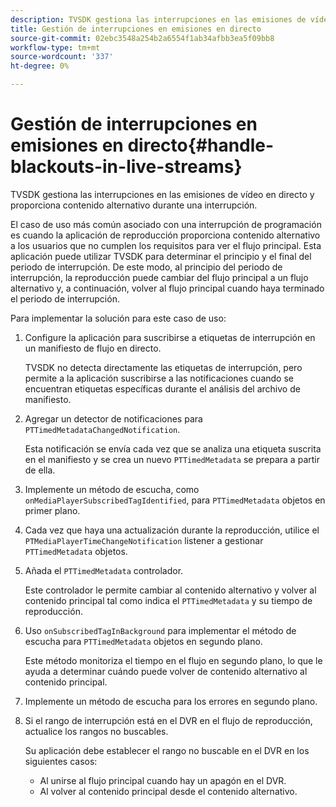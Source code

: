 ```yaml
---
description: TVSDK gestiona las interrupciones en las emisiones de vídeo en directo y proporciona contenido alternativo durante una interrupción.
title: Gestión de interrupciones en emisiones en directo
source-git-commit: 02ebc3548a254b2a6554f1ab34afbb3ea5f09bb8
workflow-type: tm+mt
source-wordcount: '337'
ht-degree: 0%

---
```


# Gestión de interrupciones en emisiones en directo{#handle-blackouts-in-live-streams}

TVSDK gestiona las interrupciones en las emisiones de vídeo en directo y proporciona contenido alternativo durante una interrupción.

El caso de uso más común asociado con una interrupción de programación es cuando la aplicación de reproducción proporciona contenido alternativo a los usuarios que no cumplen los requisitos para ver el flujo principal. Esta aplicación puede utilizar TVSDK para determinar el principio y el final del periodo de interrupción. De este modo, al principio del periodo de interrupción, la reproducción puede cambiar del flujo principal a un flujo alternativo y, a continuación, volver al flujo principal cuando haya terminado el periodo de interrupción.

Para implementar la solución para este caso de uso:

1. Configure la aplicación para suscribirse a etiquetas de interrupción en un manifiesto de flujo en directo.

   TVSDK no detecta directamente las etiquetas de interrupción, pero permite a la aplicación suscribirse a las notificaciones cuando se encuentran etiquetas específicas durante el análisis del archivo de manifiesto.
1. Agregar un detector de notificaciones para `PTTimedMetadataChangedNotification`.

   Esta notificación se envía cada vez que se analiza una etiqueta suscrita en el manifiesto y se crea un nuevo `PTTimedMetadata` se prepara a partir de ella.

1. Implemente un método de escucha, como `onMediaPlayerSubscribedTagIdentified`, para `PTTimedMetadata` objetos en primer plano.

1. Cada vez que haya una actualización durante la reproducción, utilice el `PTMediaPlayerTimeChangeNotification` listener a gestionar `PTTimedMetadata` objetos.

1. Añada el `PTTimedMetadata` controlador.

   Este controlador le permite cambiar al contenido alternativo y volver al contenido principal tal como indica el `PTTimedMetadata` y su tiempo de reproducción.

1. Uso `onSubscribedTagInBackground` para implementar el método de escucha para `PTTimedMetadata` objetos en segundo plano.

   Este método monitoriza el tiempo en el flujo en segundo plano, lo que le ayuda a determinar cuándo puede volver de contenido alternativo al contenido principal.

1. Implemente un método de escucha para los errores en segundo plano.
1. Si el rango de interrupción está en el DVR en el flujo de reproducción, actualice los rangos no buscables.

   Su aplicación debe establecer el rango no buscable en el DVR en los siguientes casos:

   * Al unirse al flujo principal cuando hay un apagón en el DVR.
   * Al volver al contenido principal desde el contenido alternativo.
